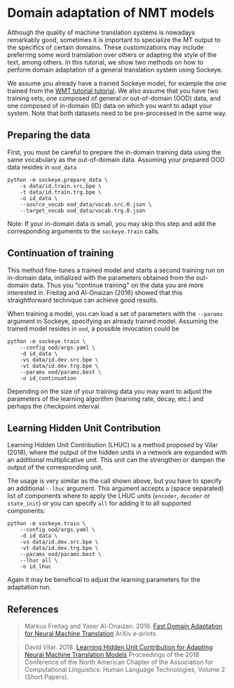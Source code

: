 # Domain adaptation of NMT models

Although the quality of machine translation systems is nowadays remarkably good, sometimes it is important to specialize the MT output to the specifics of certain domains.
These customizations may include preferring some word translation over others or adapting the style of the text, among others.
In this tutorial, we show two methods on how to perform domain adaptation of a general translation system using Sockeye.

We assume you already have a trained Sockeye model, for example the one trained from the [WMT tutorial tutorial](wmt.html).
We also assume that you have two training sets, one composed of general or out-of-domain (OOD) data, and one composed of in-domain (ID) data on which you want to adapt your system.
Note that both datasets need to be pre-processed in the same way.

## Preparing the data

First, you must be careful to prepare the in-domain training data using the same vocabulary as the out-of-domain data.
Assuming your prepared OOD data resides in `ood_data`

    python -m sockeye.prepare_data \
        -s data/id.train.src.bpe \
        -t data/id.train.trg.bpe \
        -o id_data \
        --source_vocab ood_data/vocab.src.0.json \
        --target_vocab ood_data/vocab.trg.0.json

Note: If your in-domain data is small, you may skip this step and add the corresponding arguments to the `sockeye.train` calls.

## Continuation of training

This method fine-tunes a trained model and starts a second training run on in-domain data, initialized with the parameters obtained from the out-domain data.
Thus you "continue training" on the data you are more interested in.
Freitag and Al-Onaizan (2016) showed that this straightforward technique can achieve good results.

When training a model, you can load a set of parameters with the `--params` argument in Sockeye, specifying an already trained model.
Assuming the trained model resides in `ood`, a possible invocation could be

    python -m sockeye.train \
        --config ood/args.yaml \
        -d id_data \
        -vs data/id.dev.src.bpe \
        -vt data/id.dev.trg.bpe \
        --params ood/params.best \
        -o id_continuation

Depending on the size of your training data you may want to adjust the parameters of the learning algorithm (learning rate, decay, etc.) and perhaps the checkpoint interval.

## Learning Hidden Unit Contribution

Learning Hidden Unit Contribution (LHUC) is a method proposed by Vilar (2018), where the output of the hidden units in a network are expanded with an additional multiplicative unit.
This unit can the strengthen or dampen the output of the corresponding unit.

The usage is very similar as the call shown above, but you have to specify an additional `--lhuc` argument.
This argument accepts a (space separated) list of components where to apply the LHUC units (`encoder`, `decoder` or `state_init`) or you can specify `all` for adding it to all supported components:

    python -m sockeye.train \
        --config ood/args.yaml \
        -d id_data \
        -vs data/id.dev.src.bpe \
        -vt data/id.dev.trg.bpe \
        --params ood/params.best \
        --lhuc all \
        -o id_lhuc

Again it may be beneficial to adjust the learning parameters for the adaptation run.

## References

> Markus Freitag and Yaser Al-Onaizan. 2016.
> [Fast Domain Adaptation for Neural Machine Translation](http://arxiv.org/pdf/1612.06897v1)
> ArXiv e-prints.

> David Vilar. 2018.
> [Learning Hidden Unit Contribution for Adapting Neural Machine Translation Models](http://aclweb.org/anthology/N18-2080)
> Proceedings of the 2018 Conference of the North American Chapter of the Association for Computational Linguistics: Human Language Technologies, Volume 2 (Short Papers).
